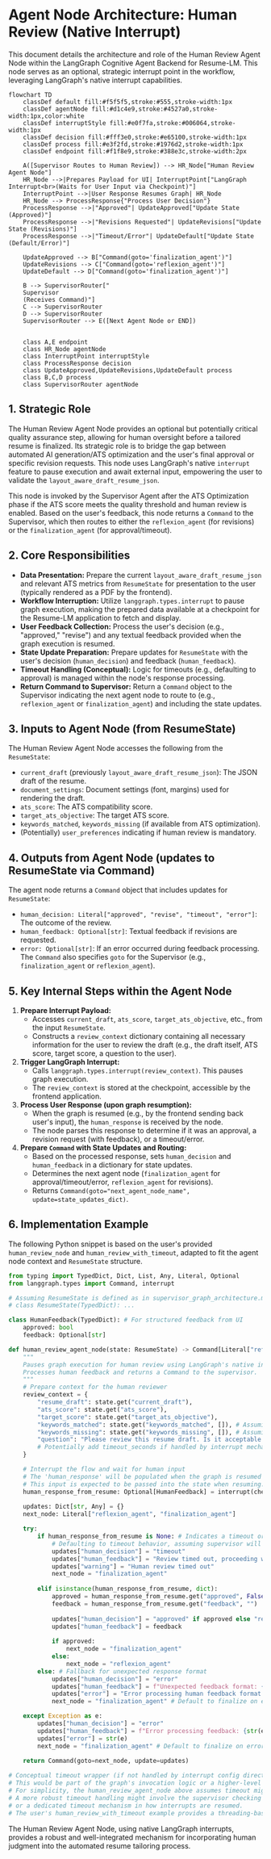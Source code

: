 # Agent Node Architecture: Human Review (Native Interrupt)

This document details the architecture and role of the Human Review Agent Node within the LangGraph Cognitive Agent Backend for Resume-LM. This node serves as an optional, strategic interrupt point in the workflow, leveraging LangGraph's native interrupt capabilities.

```mermaid
flowchart TD
    classDef default fill:#f5f5f5,stroke:#555,stroke-width:1px
    classDef agentNode fill:#d1c4e9,stroke:#4527a0,stroke-width:1px,color:white
    classDef interruptStyle fill:#e0f7fa,stroke:#006064,stroke-width:1px
    classDef decision fill:#fff3e0,stroke:#e65100,stroke-width:1px
    classDef process fill:#e3f2fd,stroke:#1976d2,stroke-width:1px
    classDef endpoint fill:#f1f8e9,stroke:#388e3c,stroke-width:2px

    A([Supervisor Routes to Human Review]) --> HR_Node["Human Review Agent Node"]
    HR_Node -->|Prepares Payload for UI| InterruptPoint["LangGraph Interrupt<br>(Waits for User Input via Checkpoint)"]
    InterruptPoint -->|User Response Resumes Graph| HR_Node
    HR_Node --> ProcessResponse{"Process User Decision"}
    ProcessResponse -->|"Approved"| UpdateApproved["Update State (Approved)"]
    ProcessResponse -->|"Revisions Requested"| UpdateRevisions["Update State (Revisions)"]
    ProcessResponse -->|"Timeout/Error"| UpdateDefault["Update State (Default/Error)"]
    
    UpdateApproved --> B["Command(goto='finalization_agent')"]
    UpdateRevisions --> C["Command(goto='reflexion_agent')"]
    UpdateDefault --> D["Command(goto='finalization_agent')"]

    B --> SupervisorRouter["
    Supervisor 
    (Receives Command)"]
    C --> SupervisorRouter
    D --> SupervisorRouter
    SupervisorRouter --> E([Next Agent Node or END])


    class A,E endpoint
    class HR_Node agentNode
    class InterruptPoint interruptStyle
    class ProcessResponse decision
    class UpdateApproved,UpdateRevisions,UpdateDefault process
    class B,C,D process
    class SupervisorRouter agentNode
```

## 1. Strategic Role

The Human Review Agent Node provides an optional but potentially critical quality assurance step, allowing for human oversight before a tailored resume is finalized. Its strategic role is to bridge the gap between automated AI generation/ATS optimization and the user's final approval or specific revision requests. This node uses LangGraph's native `interrupt` feature to pause execution and await external input, empowering the user to validate the `layout_aware_draft_resume_json`.

This node is invoked by the Supervisor Agent after the ATS Optimization phase if the ATS score meets the quality threshold and human review is enabled. Based on the user's feedback, this node returns a `Command` to the Supervisor, which then routes to either the `reflexion_agent` (for revisions) or the `finalization_agent` (for approval/timeout).

## 2. Core Responsibilities

*   **Data Presentation:** Prepare the current `layout_aware_draft_resume_json` and relevant ATS metrics from `ResumeState` for presentation to the user (typically rendered as a PDF by the frontend).
*   **Workflow Interruption:** Utilize `langgraph.types.interrupt` to pause graph execution, making the prepared data available at a checkpoint for the Resume-LM application to fetch and display.
*   **User Feedback Collection:** Process the user's decision (e.g., "approved," "revise") and any textual feedback provided when the graph execution is resumed.
*   **State Update Preparation:** Prepare updates for `ResumeState` with the user's decision (`human_decision`) and feedback (`human_feedback`).
*   **Timeout Handling (Conceptual):** Logic for timeouts (e.g., defaulting to approval) is managed within the node's response processing.
*   **Return Command to Supervisor:** Return a `Command` object to the Supervisor indicating the next agent node to route to (e.g., `reflexion_agent` or `finalization_agent`) and including the state updates.

## 3. Inputs to Agent Node (from ResumeState)

The Human Review Agent Node accesses the following from the `ResumeState`:

*   `current_draft` (previously `layout_aware_draft_resume_json`): The JSON draft of the resume.
*   `document_settings`: Document settings (font, margins) used for rendering the draft.
*   `ats_score`: The ATS compatibility score.
*   `target_ats_objective`: The target ATS score.
*   `keywords_matched`, `keywords_missing` (if available from ATS optimization).
*   (Potentially) `user_preferences` indicating if human review is mandatory.

## 4. Outputs from Agent Node (updates to ResumeState via Command)

The agent node returns a `Command` object that includes updates for `ResumeState`:
*   `human_decision: Literal["approved", "revise", "timeout", "error"]`: The outcome of the review.
*   `human_feedback: Optional[str]`: Textual feedback if revisions are requested.
*   `error: Optional[str]`: If an error occurred during feedback processing.
The `Command` also specifies `goto` for the Supervisor (e.g., `finalization_agent` or `reflexion_agent`).

## 5. Key Internal Steps within the Agent Node

1.  **Prepare Interrupt Payload:**
    *   Accesses `current_draft`, `ats_score`, `target_ats_objective`, etc., from the input `ResumeState`.
    *   Constructs a `review_context` dictionary containing all necessary information for the user to review the draft (e.g., the draft itself, ATS score, target score, a question to the user).
2.  **Trigger LangGraph Interrupt:**
    *   Calls `langgraph.types.interrupt(review_context)`. This pauses graph execution.
    *   The `review_context` is stored at the checkpoint, accessible by the frontend application.
3.  **Process User Response (upon graph resumption):**
    *   When the graph is resumed (e.g., by the frontend sending back user's input), the `human_response` is received by the node.
    *   The node parses this response to determine if it was an approval, a revision request (with feedback), or a timeout/error.
4.  **Prepare `Command` with State Updates and Routing:**
    *   Based on the processed response, sets `human_decision` and `human_feedback` in a dictionary for state updates.
    *   Determines the next agent node (`finalization_agent` for approval/timeout/error, `reflexion_agent` for revisions).
    *   Returns `Command(goto="next_agent_node_name", update=state_updates_dict)`.

## 6. Implementation Example

The following Python snippet is based on the user's provided `human_review_node` and `human_review_with_timeout`, adapted to fit the agent node context and `ResumeState` structure.

```python
from typing import TypedDict, Dict, List, Any, Literal, Optional
from langgraph.types import Command, interrupt

# Assuming ResumeState is defined as in supervisor_graph_architecture.md
# class ResumeState(TypedDict): ...

class HumanFeedback(TypedDict): # For structured feedback from UI
    approved: bool
    feedback: Optional[str]

def human_review_agent_node(state: ResumeState) -> Command[Literal["reflexion_agent", "finalization_agent"]]:
    """
    Pauses graph execution for human review using LangGraph's native interrupt.
    Processes human feedback and returns a Command to the supervisor.
    """
    # Prepare context for the human reviewer
    review_context = {
        "resume_draft": state.get("current_draft"),
        "ats_score": state.get("ats_score"),
        "target_score": state.get("target_ats_objective"),
        "keywords_matched": state.get("keywords_matched", []), # Assuming these are in state
        "keywords_missing": state.get("keywords_missing", []), # Assuming these are in state
        "question": "Please review this resume draft. Is it acceptable or does it need revisions?"
        # Potentially add timeout_seconds if handled by interrupt mechanism directly
    }

    # Interrupt the flow and wait for human input
    # The 'human_response' will be populated when the graph is resumed with input.
    # This input is expected to be passed into the state when resuming.
    human_response_from_resume: Optional[HumanFeedback] = interrupt(checkpoint=review_context)
    
    updates: Dict[str, Any] = {}
    next_node: Literal["reflexion_agent", "finalization_agent"]

    try:
        if human_response_from_resume is None: # Indicates a timeout or issue if not handled by a wrapper
            # Defaulting to timeout behavior, assuming supervisor will route to finalization
            updates["human_decision"] = "timeout"
            updates["human_feedback"] = "Review timed out, proceeding with current draft."
            updates["warning"] = "Human review timed out"
            next_node = "finalization_agent"
        
        elif isinstance(human_response_from_resume, dict):
            approved = human_response_from_resume.get("approved", False)
            feedback = human_response_from_resume.get("feedback", "")
            
            updates["human_decision"] = "approved" if approved else "revise"
            updates["human_feedback"] = feedback
            
            if approved:
                next_node = "finalization_agent"
            else:
                next_node = "reflexion_agent"
        else: # Fallback for unexpected response format
            updates["human_decision"] = "error"
            updates["human_feedback"] = f"Unexpected feedback format: {human_response_from_resume}"
            updates["error"] = "Error processing human feedback format."
            next_node = "finalization_agent" # Default to finalize on error

    except Exception as e:
        updates["human_decision"] = "error"
        updates["human_feedback"] = f"Error processing feedback: {str(e)}"
        updates["error"] = str(e)
        next_node = "finalization_agent" # Default to finalize on error
            
    return Command(goto=next_node, update=updates)

# Conceptual timeout wrapper (if not handled by interrupt config directly)
# This would be part of the graph's invocation logic or a higher-level node.
# For simplicity, the human_review_agent_node above assumes timeout might result in 'None'.
# A more robust timeout handling might involve the supervisor checking timestamps
# or a dedicated timeout mechanism in how interrupts are resumed.
# The user's human_review_with_timeout example provides a threading-based approach.
```

The Human Review Agent Node, using native LangGraph interrupts, provides a robust and well-integrated mechanism for incorporating human judgment into the automated resume tailoring process.
